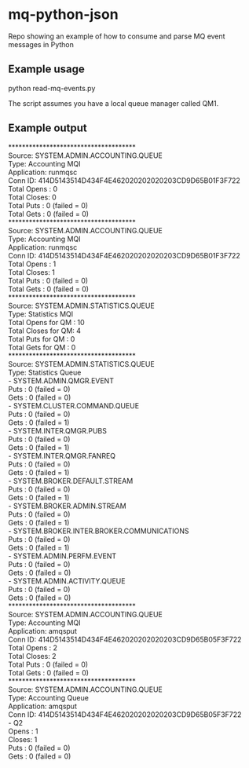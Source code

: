 # mq-python-json
Repo showing an example of how to consume and parse MQ event messages in Python

## Example usage
python read-mq-events.py

The script assumes you have a local queue manager called QM1.

## Example output
\*\*\*\*\*\*\*\*\*\*\*\*\*\*\*\*\*\*\*\*\*\*\*\*\*\*\*\*\*\*\*\*\*\*\*\*\*  
Source: SYSTEM.ADMIN.ACCOUNTING.QUEUE  
Type: Accounting MQI  
Application: runmqsc  
Conn ID: 414D5143514D434F4E462020202020203CD9D65B01F3F722  
Total Opens : 0   
Total Closes: 0   
Total Puts : 0 (failed = 0)   
Total Gets : 0 (failed = 0)   
\*\*\*\*\*\*\*\*\*\*\*\*\*\*\*\*\*\*\*\*\*\*\*\*\*\*\*\*\*\*\*\*\*\*\*\*\*  
Source: SYSTEM.ADMIN.ACCOUNTING.QUEUE  
Type: Accounting MQI  
Application: runmqsc  
Conn ID: 414D5143514D434F4E462020202020203CD9D65B01F3F722   
Total Opens : 1  
Total Closes: 1  
Total Puts : 0 (failed = 0)  
Total Gets : 0 (failed = 0)  
\*\*\*\*\*\*\*\*\*\*\*\*\*\*\*\*\*\*\*\*\*\*\*\*\*\*\*\*\*\*\*\*\*\*\*\*\*  
Source: SYSTEM.ADMIN.STATISTICS.QUEUE  
Type: Statistics MQI  
Total Opens for QM : 10  
Total Closes for QM: 4  
Total Puts for QM : 0  
Total Gets for QM : 0  
\*\*\*\*\*\*\*\*\*\*\*\*\*\*\*\*\*\*\*\*\*\*\*\*\*\*\*\*\*\*\*\*\*\*\*\*\*  
Source: SYSTEM.ADMIN.STATISTICS.QUEUE  
Type: Statistics Queue  
\- SYSTEM.ADMIN.QMGR.EVENT  
Puts : 0 (failed = 0)  
Gets : 0 (failed = 0)  
\- SYSTEM.CLUSTER.COMMAND.QUEUE  
Puts : 0 (failed = 0)  
Gets : 0 (failed = 1)  
\- SYSTEM.INTER.QMGR.PUBS  
Puts : 0 (failed = 0)  
Gets : 0 (failed = 1)  
\- SYSTEM.INTER.QMGR.FANREQ  
Puts : 0 (failed = 0)  
Gets : 0 (failed = 1)  
\- SYSTEM.BROKER.DEFAULT.STREAM  
Puts : 0 (failed = 0)  
Gets : 0 (failed = 1)  
\- SYSTEM.BROKER.ADMIN.STREAM  
Puts : 0 (failed = 0)  
Gets : 0 (failed = 1)  
\- SYSTEM.BROKER.INTER.BROKER.COMMUNICATIONS  
Puts : 0 (failed = 0)  
Gets : 0 (failed = 1)  
\- SYSTEM.ADMIN.PERFM.EVENT  
Puts : 0 (failed = 0)  
Gets : 0 (failed = 0)  
\- SYSTEM.ADMIN.ACTIVITY.QUEUE  
Puts : 0 (failed = 0)  
Gets : 0 (failed = 0)  
\*\*\*\*\*\*\*\*\*\*\*\*\*\*\*\*\*\*\*\*\*\*\*\*\*\*\*\*\*\*\*\*\*\*\*\*\*  
Source: SYSTEM.ADMIN.ACCOUNTING.QUEUE  
Type: Accounting MQI  
Application: amqsput  
Conn ID: 414D5143514D434F4E462020202020203CD9D65B05F3F722  
Total Opens : 2  
Total Closes: 2  
Total Puts : 0 (failed = 0)  
Total Gets : 0 (failed = 0)  
\*\*\*\*\*\*\*\*\*\*\*\*\*\*\*\*\*\*\*\*\*\*\*\*\*\*\*\*\*\*\*\*\*\*\*\*\*  
Source: SYSTEM.ADMIN.ACCOUNTING.QUEUE  
Type: Accounting Queue  
Application: amqsput  
Conn ID: 414D5143514D434F4E462020202020203CD9D65B05F3F722  
\- Q2  
Opens : 1  
Closes: 1  
Puts : 0 (failed = 0)  
Gets : 0 (failed = 0)  
